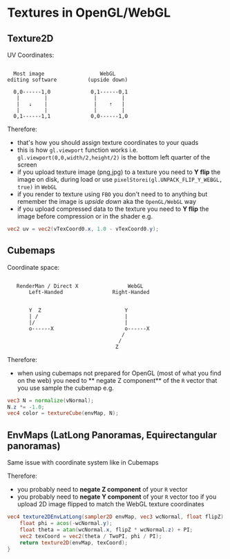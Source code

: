 # Textures in OpenGL/WebGL

## Texture2D


UV Coordinates:

```

  Most image                  WebGL
editing software          (upside down)

  0,0------1,0             0,1------0,1
   |        |               |        |
   |   ⇣    |               |    ⇡   |
   |        |               |        |
  0,1------1,1             0,0------1,0
```

Therefore:
- that's how you should assign texture coordinates to your quads
- this is how `gl.viewport` function works i.e. `gl.viewport(0,0,width/2,height/2)` is the bottom left quarter of the screen
- if you upload texture image (png,jpg) to a texture you need to **Y flip** the image on disk, during load or use `pixelStorei(gl.UNPACK_FLIP_Y_WEBGL, true)` in `WebGL`
- if you render to texture using `FBO` you don't need to to anything but remember the image is *upside down* aka the `OpenGL/WebGL` way
- if you upload compressed data to the texture you need to **Y flip** the image before compression or in the shader e.g.

```glsl
vec2 uv = vec2(vTexCoord0.x, 1.0 - vTexCoord0.y);
```

## Cubemaps

Coordinate space:

```

   RenderMan / Direct X                WebGL
       Left-Handed                Right-Handed


       Y  Z                           Y
       | /                            |
       |/                             |
       o------X                       o------X
                                     /  
                                    /   
                                   Z    
```

Therefore:
- when using cubemaps not prepared for OpenGL (most of what you find on the web) you need to ** negate Z component** of the `R` vector that you use sample the cubemap e.g.

```glsl
vec3 N = normalize(vNormal);
N.z *= -1.0;
vec4 color = textureCube(envMap, N);
```

## EnvMaps (LatLong Panoramas, Equirectangular panoramas)

Same issue with coordinate system like in Cubemaps

Therefore:
- you probably need to **negate Z component** of your `R` vector
- you probably need to **negate Y component** of your `R` vector too if you upload 2D image flipped to match the WebGL texture coordinates

```glsl
vec4 texture2DEnvLatLong(sampler2D envMap, vec3 wcNormal, float flipZ) {
    float phi = acos(-wcNormal.y);
    float theta = atan(wcNormal.x, flipZ * wcNormal.z) + PI;
    vec2 texCoord = vec2(theta / TwoPI, phi / PI);
    return texture2D(envMap, texCoord);
}
```
